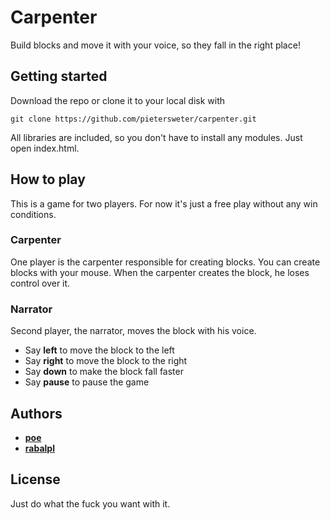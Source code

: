 # Carpenter

Build blocks and move it with your voice, so they fall in the right place!

## Getting started

Download the repo or clone it to your local disk with
```
git clone https://github.com/pietersweter/carpenter.git
```

All libraries are included, so you don't have to install any modules.
Just open index.html.

## How to play

This is a game for two players.
For now it's just a free play without any win conditions.

### Carpenter
One player is the carpenter responsible for creating blocks. You can create blocks with your mouse.
When the carpenter creates the block, he loses control over it.

### Narrator
Second player, the narrator, moves the block with his voice.
* Say **left** to move the block to the left
* Say **right** to move the block to the right
* Say **down** to make the block fall faster
* Say **pause** to pause the game

## Authors

* **[poe](https://github.com/pietersweter)**
* **[rabalpl](https://github.com/rabalpl)**

## License

Just do what the fuck you want with it.

